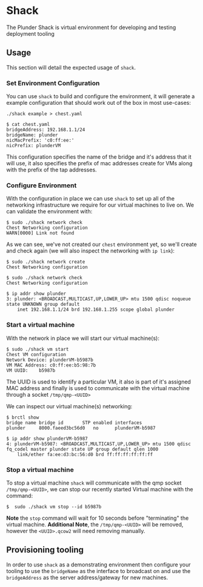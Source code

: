 # Shack
The Plunder Shack is virtual environment for developing and testing deployment tooling

## Usage

This section will detail the expected usage of `shack`.

### Set Environment Configuration

You can use `shack` to build and configure the environment, it will generate a example configuration that should work out of the box in most use-cases:

```
./shack example > chest.yaml

$ cat chest.yaml 
bridgeAddress: 192.168.1.1/24
bridgeName: plunder
nicMacPrefix: 'c0:ff:ee:'
nicPrefix: plunderVM
```

This configuration specifies the name of the bridge and it's address that it will use, it also specifies the prefix of mac addresses create for VMs along with the prefix of the tap addresses. 

### Configure Environment

With the configuration in place we can use `shack` to set up all of the networking infrastructure we require for our virtual machines to live on. We can validate the environment with:

```
$ sudo ./shack network check
Chest Networking configuration
WARN[0000] Link not found  
```
As we can see, we've not created our `chest` environment yet, so we'll create and check again (we will also inspect the networking with `ip link`):

```
$ sudo ./shack network create
Chest Networking configuration

$ sudo ./shack network check
Chest Networking configuration

$ ip addr show plunder
3: plunder: <BROADCAST,MULTICAST,UP,LOWER_UP> mtu 1500 qdisc noqueue state UNKNOWN group default 
    inet 192.168.1.1/24 brd 192.168.1.255 scope global plunder
```

### Start a virtual machine

With the network in place we will start our virtual machine(s):

```
$ sudo ./shack vm start
Chest VM configuration
Network Device:	plunderVM-b5987b
VM MAC Address:	c0:ff:ee:b5:98:7b
VM UUID:	b5987b
```
The UUID is used to identify a particular VM, it also is part of it's assigned MAC address and finally is used to communicate with the virtual machine through a socket `/tmp/qmp-<UUID>`

We can inspect our virtual machine(s) networking:

```
$ brctl show
bridge name	bridge id		STP enabled	interfaces
plunder		8000.faeed3bc56d0	no		plunderVM-b5987

$ ip addr show plunderVM-b5987
4: plunderVM-b5987: <BROADCAST,MULTICAST,UP,LOWER_UP> mtu 1500 qdisc fq_codel master plunder state UP group default qlen 1000
    link/ether fa:ee:d3:bc:56:d0 brd ff:ff:ff:ff:ff:ff
```

### Stop a virtual machine

To stop a virtual machine `shack` will communicate with the qmp socket `/tmp/qmp-<UUID>`, we can stop our recently started Virtual machine with the command:

```
$  sudo ./shack vm stop --id b5987b
```

**Note** the `stop` command will wait for 10 seconds before "terminating" the virtual machine.
**Additional Note**, the `/tmp/qmp-<UUID>` will be removed, however the `<UUID>.qcow2` will need removing manually.

## Provisioning tooling

In order to use `shack` as a demonstrating environment then configure your tooling to use the `bridgeName` as the interface to broadcast on and use the `bridgeAddress` as the server address/gateway for new machines.
